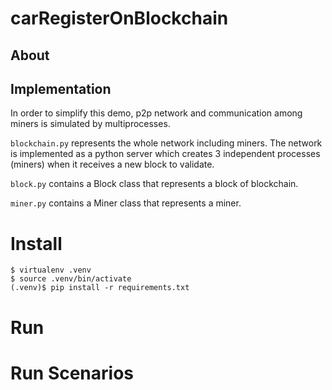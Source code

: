 # carRegisterOnBlockchain

## About



## Implementation
In order to simplify this demo, p2p network and communication among miners
is simulated by multiprocesses.

`blockchain.py` represents the whole network including miners. The network is
implemented as a python server which creates 3 independent processes (miners)
when it receives a new block to validate.

`block.py` contains a Block class that represents a block of blockchain.

`miner.py` contains a Miner class that represents a miner.

# Install

```
$ virtualenv .venv
$ source .venv/bin/activate
(.venv)$ pip install -r requirements.txt
```


# Run



# Run Scenarios




